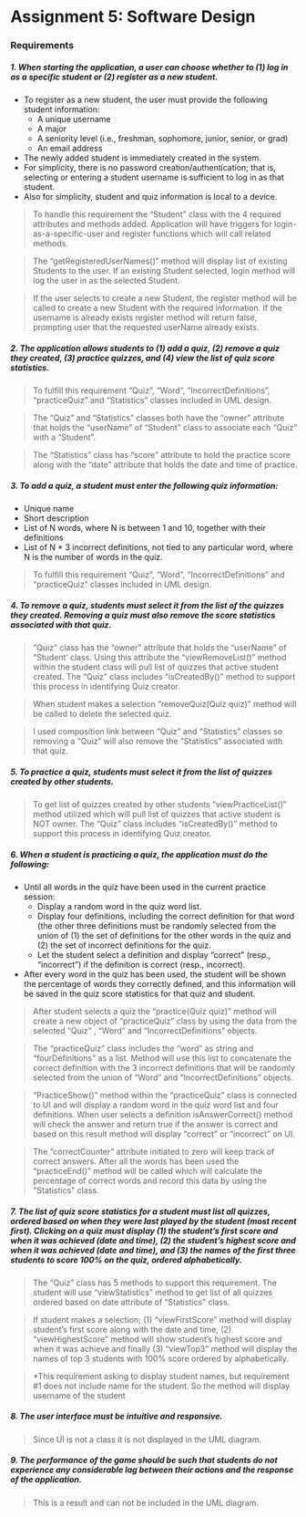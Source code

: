 # Assignment 5: Software Design
### Requirements
##### 1. When starting the application, a user can choose whether to (1) log in as a specific student or (2) register as a new student.
* To register as a new student, the user must provide the following student information:
  * A unique username
  * A major
  * A seniority level (i.e., freshman, sophomore, junior, senior, or grad)
  * An email address
* The newly added student is immediately created in the system. 
* For simplicity, there is no password creation/authentication; that is, selecting or entering a student username is sufficient to log in as that student. 
* Also for simplicity, student and quiz information is local to a device.

>To handle this requirement the “Student” class with the 4 required attributes and methods added. Application will have triggers for login-as-a-specific-user and register functions which will call related methods.

>The “getRegisteredUserNames()” method will display list of existing Students to the user. If an existing Student selected, login method will log the user in as the selected Student. 

>If the user selects to create a new Student, the register method will be called to create a new Student with the required information. If the username is already exists register method will return false, prompting user that the requested userName already exists.


##### 2. The application allows students to (1) add a quiz, (2) remove a quiz they created, (3) practice quizzes, and (4) view the list of quiz score statistics.

>To fulfill this requirement “Quiz”, “Word”, ”IncorrectDefinitions”, “practiceQuiz” and “Statistics” classes included in UML design. 

>The “Quiz” and “Statistics” classes both have the “owner” attribute that holds the “userName” of “Student” class to associate each “Quiz” with a “Student”. 

>The “Statistics” class has “score” attribute to hold the practice score along with the “date” attribute that holds the date and time of practice.


##### 3. To add a quiz, a student must enter the following quiz information:
* Unique name
* Short description
* List of N words, where N is between 1 and 10,  together with their definitions 
* List of N * 3 incorrect definitions, not tied to any particular word, where N is the number of words in the quiz.

 >To fulfill this requirement “Quiz”, “Word”, ”IncorrectDefinitions” and “practiceQuiz” classes included in UML design. 

##### 4. To remove a quiz, students must select it from the list of the quizzes they created. Removing a quiz must also remove the score statistics associated with that quiz.

>“Quiz” class has the “owner” attribute that holds the “userName” of “Student’ class. Using this attribute the “viewRemoveList()” method within the student class will pull list of quizzes that active student created. The “Quiz” class includes “isCreatedBy()” method to support this process in identifying Quiz creator.

>When student makes a selection “removeQuiz(Quiz quiz)” method will be called to delete the selected quiz.

>I used composition link between “Quiz” and “Statistics” classes so removing a “Quiz” will also remove the “Statistics” associated with that quiz. 



##### 5. To practice a quiz, students must select it from the list of quizzes created by other students.

>To get list of quizzes created by other students “viewPracticeList()” method utilized which will pull list of quizzes that active student is NOT owner. The “Quiz” class includes “isCreatedBy()” method to support this process in identifying Quiz creator.



##### 6. When a student is practicing a quiz, the application must do the following:
* Until all words in the quiz have been used in the current practice session: 
  * Display a random word in the quiz word list.
  * Display four definitions, including the correct definition for that word (the other three definitions must be randomly selected from the union of (1) the set of definitions for the other words in the quiz and (2) the set of incorrect definitions for the quiz. 
  * Let the student select a definition and display “correct” (resp., “incorrect”) if the definition is correct (resp., incorrect).
* After every word in the quiz has been used, the student will be shown the percentage of words they correctly defined, and this information will be saved in the quiz score statistics for that quiz and student.


>After student selects a quiz the “practice(Quiz quiz)” method will create a new object of “practiceQuiz” class by using the data from the selected “Quiz” , “Word” and “IncorrectDefinitions” objects. 

>The “practiceQuiz” class includes the “word” as string and “fourDefinitions” as a list. Method will use this list to concatenate the correct definition with the 3 incorrect definitions that will be randomly selected from the union of “Word” and “IncorrectDefinitions” objects. 

>“PracticeShow()” method within the  “practiceQuiz” class is connected to UI and will display a random word in the quiz word list and four definitions. When user selects a definition isAnswerCorrect() method will check the answer and return true if the answer is correct and based on this result method will display “correct” or “incorrect” on UI.

>The “correctCounter” attribute initiated to zero will keep track of correct answers. After all the words has been used the “practiceEnd()” method will be called which will calculate the percentage of correct words and record this data by using the "Statistics" class.




##### 7. The list of quiz score statistics for a student must list all quizzes, ordered based on when they were last played by the student (most recent first). Clicking on a quiz must display (1) the student’s first score and when it was achieved (date and time), (2) the student’s highest score and when it was achieved (date and time), and (3) the names of the first three students to score 100% on the quiz, ordered alphabetically.

>The “Quiz” class has 5 methods to support this requirement. The student will use “viewStatistics” method to get list of all quizzes ordered based on date attribute of “Statistics” class. 

>If student makes a selection; (1) “viewFirstScore” method will display student’s first score along with the date and time, (2) “viewHighestScore” method will show student’s highest score and when it was achieve  and finally  (3) “viewTop3” method will display the names of top 3 students with 100% score ordered by alphabetically. 

> *This requirement asking to display student names, but requirement #1 does not include name for the student. So the method will display username of the student



##### 8. The user interface must be intuitive and responsive. 
>Since UI is not a class it is not displayed in the UML diagram.

##### 9. The performance of the game should be such that students do not experience any considerable lag between their actions and the response of the application.

>This is a result and  can not be included in the UML diagram.
